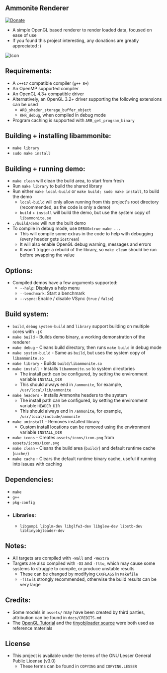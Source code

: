 ## Ammonite Renderer
[![Donate](https://img.shields.io/badge/Donate-PayPal-green.svg)](https://paypal.me/stuartahayhurst)
  - A simple OpenGL based renderer to render loaded data, focused on ease of use
  - If you found this project interesting, any donations are greatly appreciated :)

![Icon](assets/icons/icon.svg)

## Requirements:
  - A `c++17` compatible compiler (`g++ 8+`)
  - An OpenMP supported compiler
  - An OpenGL 4.3+ compatible driver
  - Alternatively, an OpenGL 3.2+ driver supporting the following extensions can be used
    - `ARB_shader_storage_buffer_object`
    - `KHR_debug`, when compiled in debug mode
  - Program caching is supported with `ARB_get_program_binary`

## Building + installing libammonite:
  - `make library`
  - `sudo make install`

## Building + running demo:
  - `make clean` will clean the build area, to start from fresh
  - Run `make library` to build the shared library
  - Run either `make local-build` or `make build; sudo make install`, to build the demo
    - `local-build` will only allow running from this project's root directory (recommended, as the code is only a demo)
    - `build` + `install` will build the demo, but use the system copy of `libammonite.so`
  - `./build/demo` will run the built demo
  - To compile in debug mode, use `DEBUG=true make ...`
    - This will compile some extras in the code to help with debugging (every header gets `iostream`)
    - It will also enable OpenGL debug warning, messages and errors
    - It won't trigger a rebuild of the library, so `make clean` should be run before swapping the value

## Options:
  - Compiled demos have a few arguments supported:
    - `--help`: Displays a help menu
    - `--benchmark`: Start a benchmark
    - `--vsync`: Enable / disable VSync (`true` / `false`)

## Build system:
  - `build`, `debug` `system-build` and `library` support building on multiple cores with `-jX`
  - `make build` - Builds demo binary, a working demonstration of the renderer
  - `make debug` - Cleans build directory, then runs `make build` in debug mode
  - `make system-build` - Same as `build`, but uses the system copy of `libammonite.so`
  - `make library` - Builds `build/libammonite.so`
  - `make install` - Installs `libammonite.so` to system directories
    - The install path can be configured, by setting the environment variable `INSTALL_DIR`
    - This should always end in `/ammonite`, for example, `/usr/local/lib/ammonite`
  - `make headers` - Installs Ammonite headers to the system
    - The install path can be configured, by setting the environment variable `HEADER_DIR`
    - This should always end in `/ammonite`, for example, `/usr/local/include/ammonite`
  - `make uninstall` - Removes installed library
    - Custom install locations can be removed using the environment variable `INSTALL_DIR`
  - `make icons` - Creates `assets/icons/icon.png` from `assets/icons/icon.svg`
  - `make clean` - Cleans the build area (`build/`) and default runtime cache (`cache/`)
  - `make cache` - Clears the default runtime binary cache, useful if running into issues with caching

## Dependencies:
  - `make`
  - `g++`
  - `pkg-config`
  - ### Libraries:
    - `libgomp1 libglm-dev libglfw3-dev libglew-dev libstb-dev libtinyobjloader-dev`

## Notes:
  - All targets are compiled with `-Wall` and `-Wextra`
  - Targets are also compiled with `-O3` and `-flto`, which may cause some systems to struggle to compile, or produce unstable results
    - These can be changed by modifying `CXXFLAGS` in `Makefile`
    - `-flto` is strongly recommended, otherwise the build results can be very large

## Credits:
 - Some models in `assets/` may have been created by third parties, attribution can be found in `docs/CREDITS.md`
 - The [OpenGL Tutorial](http://www.opengl-tutorial.org/) and the [tinyobjloader source](https://github.com/tinyobjloader/tinyobjloader) were both used as reference materials

## License
  - This project is available under the terms of the GNU Lesser General Public License (v3.0)
    - These terms can be found in `COPYING` and `COPYING.LESSER`
